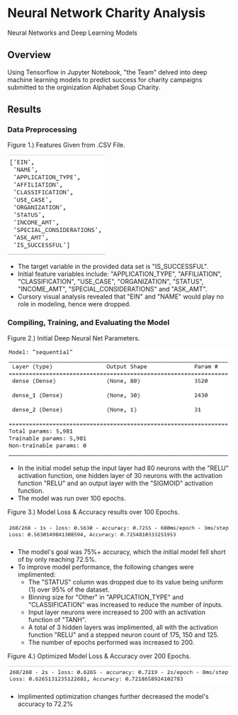 # Neural Network Charity Analysis
Neural Networks and Deep Learning Models

## Overview
Using Tensorflow in Jupyter Notebook, "the Team" delved into deep machine learning models to predict success for charity campaigns submitted to
the orginization Alphabet Soup Charity.

## Results
### Data Preprocessing

Figure 1.) Features Given from .CSV File.

![](Resources/Fig1.png)

* The target variable in the provided data set is "IS_SUCCESSFUL".
* Initial feature variables include: "APPLICATION_TYPE", "AFFILIATION", "CLASSIFICATION", "USE_CASE", "ORGANIZATION", "STATUS", "INCOME_AMT", "SPECIAL_CONSIDERATIONS" and "ASK_AMT".
* Cursory visual analysis revealed that "EIN" and "NAME" would play no role in modeling, hence were dropped.

### Compiling, Training, and Evaluating the Model

Figure 2.) Initial Deep Neural Net Parameters.

![](Resources/Fig2.png)

* In the initial model setup the input layer had 80 neurons with the "RELU" activation function, one hidden layer of 30 neurons with the activation function "RELU" and an output layer with the "SIGMOID" activation function.
* The model was run over 100 epochs.

Figure 3.) Model Loss & Accuracy results over 100 Epochs.

![](Resources/Fig3.png)

* The model's goal was 75%+ accuracy, which the initial model fell short of by only reaching 72.5%.
* To improve model performance, the following changes were implimented:
  - The "STATUS" column was dropped due to its value being uniform (1) over 95% of the dataset.
  - Binning size for "Other" in "APPLICATION_TYPE" and "CLASSIFICATION" was increased to reduce the number of inputs.
  - Input layer neurons were increased to 200 with an activation function of "TANH".
  - A total of 3 hidden layers was implimented, all with the activation function "RELU" and a stepped neuron count of 175, 150 and 125.
  - The number of epochs performed was increased to 200.

Figure 4.) Optimized Model Loss & Accuracy over 200 Epochs.

![](Resources/Fig4.png)

* Implimented optimization changes further decreased the model's accuracy to 72.2%
